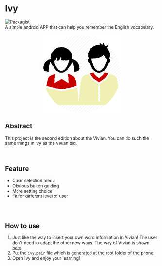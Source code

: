 # Ivy
[![Packagist](https://img.shields.io/badge/CheckStyle-passing-red.svg)]()    
A simple android APP that can help you remember the English vocabulary.    

<p align="center">
  <img src="https://github.com/SunnerLi/Vivian/blob/master/Android/Vivian/app/src/main/res/drawable/vivian_icon_small.png"/>
</p>

Abstract
---------------------
This project is the second edition about the Vivian. You can do such the same things in Ivy as the Vivian did.    
<br/>
<br/>

Feature
---------------------
* Clear selection menu
* Obvious button guiding
* More setting choice
* Fit for different level of user    
<br/>
<br/>

How to use
---------------------
1. Just like the way to insert your own word information in Vivian! The user don't need to adapt the other new ways. The way of Vivian is shown [here](https://github.com/SunnerLi/Vivian).    
2. Put the ```ivy.pair``` file which is generated at the root folder of the phone.    
3. Open Ivy and enjoy your learning!    
<br/>
<br/>
